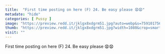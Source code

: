 ```yaml
---
title:  "First time posting on here (F) 24. Be easy please 😧😧"
metadate: "hide"
categories: [ Pussy ]
image: "https://preview.redd.it/jklgx8xdgrm51.jpg?auto=webp&s=7591017563d18917070f8a2de9c68af68254016f"
thumb: "https://preview.redd.it/jklgx8xdgrm51.jpg?width=1080&crop=smart&auto=webp&s=4958813a614df178b9ada5d9f4ac14ca78ea24c9"
visit: ""
---
```

First time posting on here (F) 24. Be easy please 😧😧
